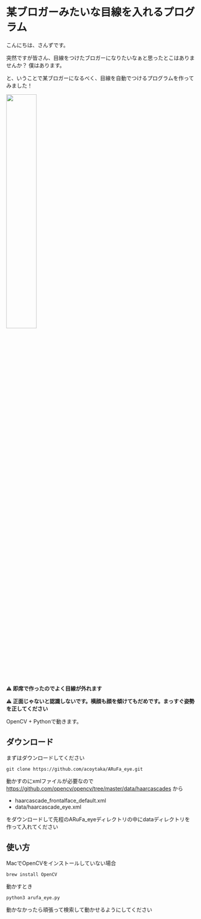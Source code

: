 # 某ブロガーみたいな目線を入れるプログラム

こんにちは、さんずです。

突然ですが皆さん、目線をつけたブロガーになりたいなぁと思ったとこはありませんか？
僕はあります。

と、いうことで某ブロガーになるべく、目線を自動でつけるプログラムを作ってみました！

<img src="https://user-images.githubusercontent.com/46366459/181903931-4582a22a-5027-431f-a423-62625d79d065.gif" width="40%">

**⚠️ 即席で作ったのでよく目線が外れます**

**⚠️ 正面じゃないと認識しないです。横顔も顔を傾けてもだめです。まっすぐ姿勢を正してください**

OpenCV + Pythonで動きます。

## ダウンロード

まずはダウンロードしてください

```shell
git clone https://github.com/acoytaka/ARuFa_eye.git
```

動かすのにxmlファイルが必要なので <https://github.com/opencv/opencv/tree/master/data/haarcascades> から

* haarcascade_frontalface_default.xml
* data/haarcascade_eye.xml

をダウンロードして先程のARuFa_eyeディレクトリの中にdataディレクトリを作って入れてください

## 使い方

MacでOpenCVをインストールしていない場合

```shell
brew install OpenCV
```

動かすとき

```shell
python3 arufa_eye.py
```

動かなかったら頑張って検索して動かせるようにしてください
